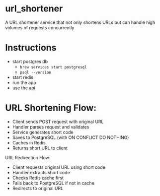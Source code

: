 # url_shortener
A URL shortener service that not only shortens URLs but can handle high volumes of requests concurrently


# Instructions
- start postgres db
    - `brew services start postgresql`
    - `psql --version`
- start redis
- run the app
- use the api


# URL Shortening Flow:
 - Client sends POST request with original URL
 - Handler parses request and validates
 - Service generates short code
 - Saves to PostgreSQL (with ON CONFLICT DO NOTHING)
 - Caches in Redis
 - Returns short URL to client

URL Redirection Flow:
 - Client requests original URL using short code
 - Handler extracts short code 
 - Checks Redis cache first
 - Falls back to PostgreSQL if not in cache
 - Redirects to original URL
